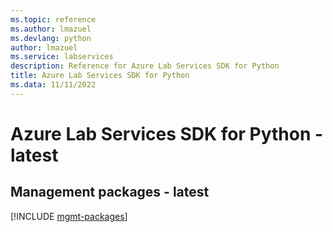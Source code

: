 ```yaml
---
ms.topic: reference
ms.author: lmazuel
ms.devlang: python
author: lmazuel
ms.service: labservices
description: Reference for Azure Lab Services SDK for Python
title: Azure Lab Services SDK for Python
ms.data: 11/11/2022
---
```

# Azure Lab Services SDK for Python - latest

## Management packages - latest
[!INCLUDE [mgmt-packages](lab-services-mgmt-index.md)]